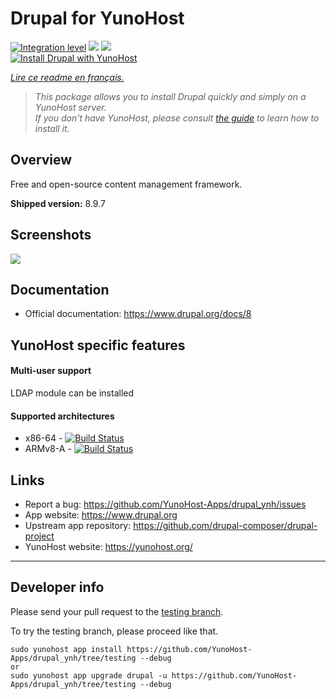 # Drupal for YunoHost

[![Integration level](https://dash.yunohost.org/integration/drupal.svg)](https://dash.yunohost.org/appci/app/drupal) ![](https://ci-apps.yunohost.org/ci/badges/drupal.status.svg) ![](https://ci-apps.yunohost.org/ci/badges/drupal.maintain.svg)  
[![Install Drupal with YunoHost](https://install-app.yunohost.org/install-with-yunohost.svg)](https://install-app.yunohost.org/?app=drupal)

*[Lire ce readme en français.](./README_fr.md)*

> *This package allows you to install Drupal quickly and simply on a YunoHost server.  
If you don't have YunoHost, please consult [the guide](https://yunohost.org/#/install) to learn how to install it.*

## Overview
Free and open-source content management framework.

**Shipped version:** 8.9.7

## Screenshots

![](https://upload.wikimedia.org/wikipedia/commons/5/53/Drupal_8_quickedit.png)

## Documentation

 * Official documentation: https://www.drupal.org/docs/8

## YunoHost specific features

#### Multi-user support

LDAP module can be installed

#### Supported architectures

* x86-64 - [![Build Status](https://ci-apps.yunohost.org/ci/logs/drupal.svg)](https://ci-apps.yunohost.org/ci/apps/drupal/)
* ARMv8-A - [![Build Status](https://ci-apps-arm.yunohost.org/ci/logs/drupal.svg)](https://ci-apps-arm.yunohost.org/ci/apps/drupal/)

## Links

 * Report a bug: https://github.com/YunoHost-Apps/drupal_ynh/issues
 * App website: https://www.drupal.org
 * Upstream app repository: https://github.com/drupal-composer/drupal-project
 * YunoHost website: https://yunohost.org/

---

## Developer info

Please send your pull request to the [testing branch](https://github.com/YunoHost-Apps/drupal_ynh/tree/testing).

To try the testing branch, please proceed like that.
```
sudo yunohost app install https://github.com/YunoHost-Apps/drupal_ynh/tree/testing --debug
or
sudo yunohost app upgrade drupal -u https://github.com/YunoHost-Apps/drupal_ynh/tree/testing --debug
```
